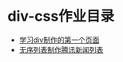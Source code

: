 # div-css作业目录
- [学习div制作的第一个页面](https://github.com/Jennifer1216/div-css/blob/master/%E4%BC%98%EF%BC%8D00%EF%BC%8D%E8%BD%AC%E8%A7%92%E4%B8%8D%E8%AF%B4%E5%86%8D%E8%A7%81%EF%BC%8D0%E5%9F%BA%E7%A1%80/introduce.html)
- [无序列表制作腾讯新闻列表](https://github.com/Jennifer1216/div-css/edit/master/div-css/问题-02-转角不说再见-0基础/homework.html)
